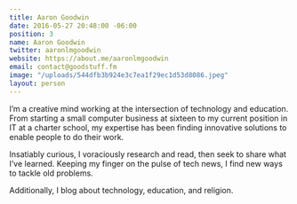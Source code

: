 ```yaml
---
title: Aaron Goodwin
date: 2016-05-27 20:48:00 -06:00
position: 3
name: Aaron Goodwin
twitter: aaronlmgoodwin
website: https://about.me/aaronlmgoodwin
email: contact@goodstuff.fm
image: "/uploads/544dfb3b924e3c7ea1f29ec1d53d8086.jpeg"
layout: person
---
```


I’m a creative mind working at the intersection of technology and education. From starting a small computer business at sixteen to my current position in IT at a charter school, my expertise has been finding innovative solutions to enable people to do their work.

Insatiably curious, I voraciously research and read, then seek to share what I’ve learned. Keeping my finger on the pulse of tech news, I find new ways to tackle old problems.

Additionally, I blog about technology, education, and religion.
